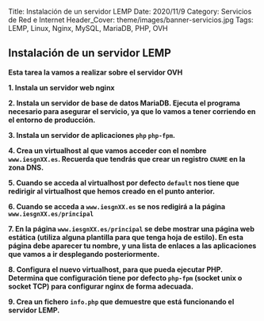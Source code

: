 Title: Instalación de un servidor LEMP
Date: 2020/11/9
Category: Servicios de Red e Internet
Header_Cover: theme/images/banner-servicios.jpg
Tags: LEMP, Linux, Nginx, MySQL, MariaDB, PHP, OVH

## Instalación de un servidor LEMP

**Esta tarea la vamos a realizar sobre el servidor OVH**

**1. Instala un servidor web nginx**



**2. Instala un servidor de base de datos MariaDB. Ejecuta el programa necesario para asegurar el servicio, ya que lo vamos a tener corriendo en el entorno de producción.**



**3. Instala un servidor de aplicaciones `php` `php-fpm`.**



**4. Crea un virtualhost al que vamos acceder con el nombre `www.iesgnXX.es`. Recuerda que tendrás que crear un registro `CNAME` en la zona DNS.**



**5. Cuando se acceda al virtualhost por defecto `default` nos tiene que redirigir al virtualhost que hemos creado en el punto anterior.**



**6. Cuando se acceda a `www.iesgnXX.es` se nos redigirá a la página `www.iesgnXX.es/principal`**



**7. En la página `www.iesgnXX.es/principal` se debe mostrar una página web estática (utiliza alguna plantilla para que tenga hoja de estilo). En esta página debe aparecer tu nombre, y una lista de enlaces a las aplicaciones que vamos a ir desplegando posteriormente.**



**8. Configura el nuevo virtualhost, para que pueda ejecutar PHP. Determina que configuración tiene por defecto `php-fpm` (socket unix o socket TCP) para configurar nginx de forma adecuada.**



**9. Crea un fichero `info.php` que demuestre que está funcionando el servidor LEMP.**
